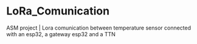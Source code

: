# LoRa_Comunication
ASM project | Lora comunication between temperature sensor connected with an esp32, a gateway esp32 and a TTN
